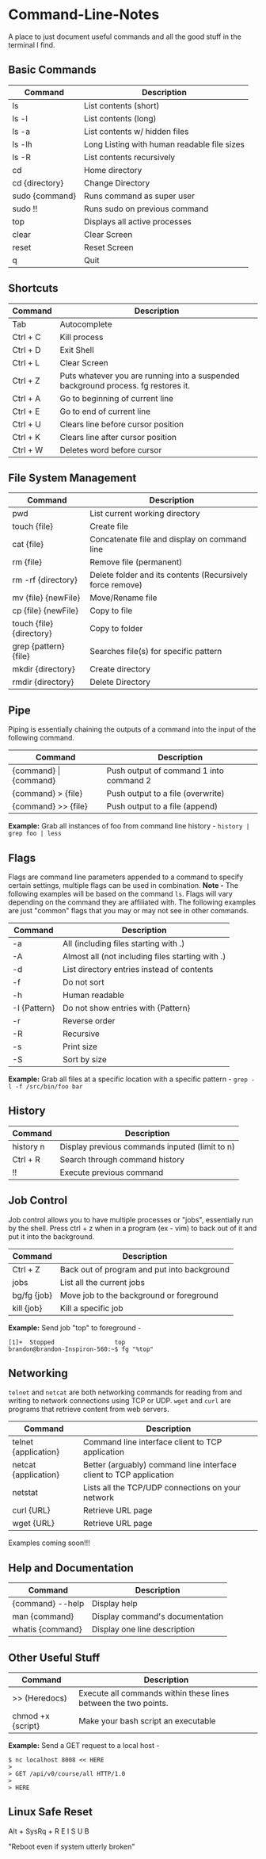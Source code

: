 # Command-Line-Notes
A place to just document useful commands and all the good stuff in the terminal I find.

## Basic Commands

| Command  | Description |
| ------------- | ------------- |
| ls | List contents (short) |
| ls -l | List contents (long) |
| ls -a | List contents w/ hidden files |
| ls -lh | Long Listing with human readable file sizes |
| ls -R | List contents recursively |
| cd | Home directory |
| cd {directory} | Change Directory |
| sudo {command} | Runs command as super user |
| sudo !! | Runs sudo on previous command |
| top | Displays all active processes |
| clear | Clear Screen |
| reset | Reset Screen |
| q | Quit |

## Shortcuts

| Command  | Description |
| ------------- | ------------- |
| Tab | Autocomplete |
| Ctrl + C | Kill process |
| Ctrl + D | Exit Shell |
| Ctrl + L | Clear Screen |
| Ctrl + Z | Puts whatever you are running into a suspended background process. fg restores it. |
| Ctrl + A | Go to beginning of current line |
| Ctrl + E | Go to end of current line |
| Ctrl + U | Clears line before cursor position |
| Ctrl + K | Clears line after cursor position |
| Ctrl + W | Deletes word before cursor |


## File System Management
| Command  | Description |
| ------------- | ------------- |
| pwd | List current working directory |
| touch {file} | Create file |
| cat {file} | Concatenate file and display on command line |
| rm {file} | Remove file (permanent) |
| rm -rf {directory} | Delete folder and its contents (Recursively force remove) |
| mv {file} {newFile} | Move/Rename file |
| cp {file} {newFile} | Copy to file |
| touch {file} {directory} | Copy to folder |
| grep {pattern} {file} | Searches file(s) for specific pattern |
| mkdir {directory} | Create directory |
| rmdir {directory} | Delete Directory |


## Pipe
Piping is essentially chaining the outputs of a command into the input of the following command.

| Command  | Description |
| ------------- | ------------- |
| {command} \| {command} | Push output of command 1 into command 2 |
| {command} > {file} | Push output to a file (overwrite) |
| {command} >> {file} | Push output to a file (append) |

**Example:** Grab all instances of foo from command line history - 
``` history | grep foo | less ```


## Flags
Flags are command line parameters appended to a command to specify certain settings, multiple flags can be used in combination. **Note -** The following examples will be based on the command ```ls```.  Flags will vary depending on the command they are affiliated with. The following examples are just "common" flags that you may or may not see in other commands.

| Command  | Description |
| ------------- | ------------- |
| -a | All (including files starting with .) |
| -A | Almost all (not including files starting with .) |
| -d | List directory entries instead of contents |
| -f | Do not sort |
| -h | Human readable |
| -I {Pattern} | Do not show entries with {Pattern} |
| -r | Reverse order |
| -R | Recursive |
| -s | Print size |
| -S | Sort by size |

**Example:** Grab all files at a specific location with a specific pattern - 
``` grep -l -f /src/bin/foo bar ```


## History
| Command  | Description |
| ------------- | ------------- |
| history n | Display previous commands inputed (limit to n) |
| Ctrl + R | Search through command history |
| !!  | Execute previous command |

## Job Control
Job control allows you to have multiple processes or "jobs", essentially run by the shell.  Press ctrl + z when in a program (ex - vim) to back out of it and put it into the background.

| Command  | Description |
| ------------- | ------------- |
| Ctrl + Z  | Back out of program and put into background |
| jobs  | List all the current jobs |
| bg/fg {job}  | Move job to the background or foreground |
| kill {job}  | Kill a specific job |

**Example:** Send job "top" to foreground - 
```
[1]+  Stopped                 top
brandon@brandon-Inspiron-560:~$ fg "%top"
```


## Networking
```telnet``` and ```netcat``` are both networking commands for reading from and writing to network connections using TCP or UDP. ```wget``` and ```curl``` are programs that retrieve content from web servers.

| Command  | Description |
| ------------- | ------------- |
| telnet {application} | Command line interface client to TCP application |
| netcat {application} | Better (arguably) command line interface client to TCP application |
| netstat | Lists all the TCP/UDP connections on your network |
| curl {URL} | Retrieve URL page |
| wget {URL} | Retrieve URL page |

Examples coming soon!!!


## Help and Documentation
| Command  | Description |
| ------------- | ------------- |
| {command} --help | Display help |
| man {command} | Display command's documentation |
| whatis {command} | Display one line description |


## Other Useful Stuff
| Command  | Description |
| ------------- | ------------- |
| >> (Heredocs)  | Execute all commands within these lines between the two points. |
| chmod +x {script} | Make your bash script an executable |

**Example:** Send a GET request to a local host - 
```
$ nc localhost 8008 << HERE
>
> GET /api/v0/course/all HTTP/1.0
> 
> HERE
```


## Linux Safe Reset
Alt + SysRq + R E I S U B

"Reboot even if system utterly broken"
